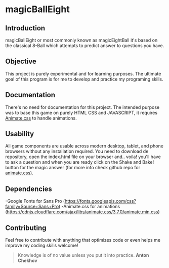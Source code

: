 # magicBallEight

## Introduction

magicBallEight or most commonly known as magicEightBall it's based on the classical 8-Ball which attempts to predict answer to questions you have.

## Objective

This project is purely experimental and for learning purposes.
The ultimate goal of this program is for me to develop and practice my programing skills.

## Documentation

There's no need for documentation for this project. The intended purpose was to base this game on purely HTML CSS and JAVASCRIPT, it requires [Animate.css](https://daneden.github.io/animate.css/) to handle animations.

## Usability

All game components are usable across modern desktop, tablet, and phone browsers without any installation required.
You need to download de repository, open the index.html file on your browser and.. voila! you'll have to ask a question and when you are ready click on the Shake and Bake! button for the magic answer (for more info check github repo for [animate.css](https://github.com/daneden/animate.css)).

## Dependencies

-Google Fonts for Sans Pro (https://fonts.googleapis.com/css?family=Source+Sans+Pro)
-Animate.css for animations (https://cdnjs.cloudflare.com/ajax/libs/animate.css/3.7.0/animate.min.css)


## Contributing

Feel free to contribute with anything that optimizes code or even helps me improve my coding skills welcome!

> Knowledge is of no value unless you put it into practice. **Anton Chekhov**
